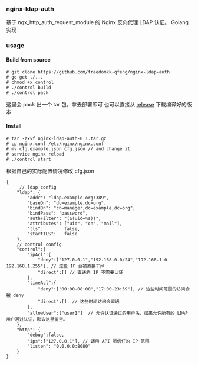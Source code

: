 ### nginx-ldap-auth

基于 ngx_http_auth_request_module 的 Nginx 反向代理 LDAP 认证。
Golang 实现

### usage
#### Build from source
```
# git clone https://github.com/freedomkk-qfeng/nginx-ldap-auth
# go get ./...
# chmod +x control
# ./control build
# ./control pack
```
这里会 pack 出一个 tar 包，拿去部署即可
也可以直接从 [release](https://github.com/freedomkk-qfeng/nginx-ldap-auth/releases) 下载编译好的版本
#### Install
```
# tar -zxvf nginx-ldap-auth-0.1.tar.gz 
# cp nginx.conf /etc/nginx/nginx.conf
# mv cfg.example.json cfg.json // and change it 
# service nginx reload
# ./control start
```

根据自己的实际配置情况修改 cfg.json
```
{
     // ldap config
    "ldap": {
        "addr": "ldap.example.org:389",
        "baseDn": "dc=example,dc=org",
        "bindDn": "cn=manager,dc=example,dc=org",
        "bindPass": "password",
        "authFilter": "(&(uid=%s))",
        "attributes": ["uid", "cn", "mail"],
        "tls":        false,
        "startTLS":   false
    },
    // control config
    "control":{
        "ipAcl":{
            "deny":["127.0.0.1","192.168.0.0/24","192.168.1.0-192.168.1.255"], // 这些 IP 会被直接干掉
            "direct":[] // 直通的 IP 不需要认证
        },
        "timeAcl":{
            "deny":["00:00-08:00","17:00-23:59"], // 这些时间范围的访问会被 deny
            "direct":[]  // 这些时间访问会直通
        },
        "allowUser":["user1"]  // 允许认证通过的用户名，如果允许所有的 LDAP 用户通过认证，那么这里留空。
    },
    "http": {
        "debug":false,
		"ips":["127.0.0.1"], // 调用 API 所信任的 IP 范围
        "listen": "0.0.0.0:8080"
    }
}
```